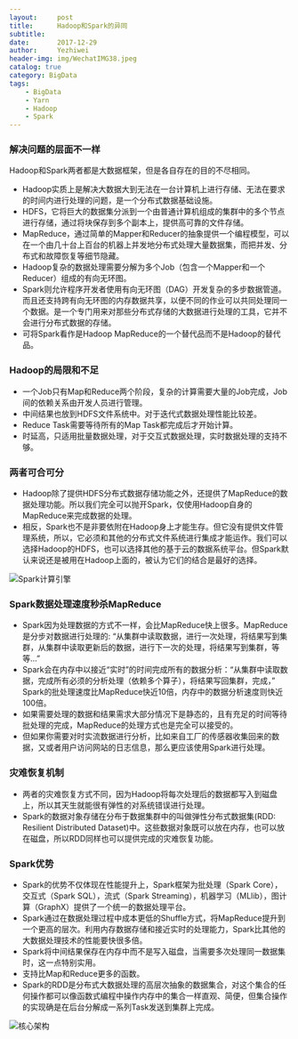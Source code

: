 ```yaml
---
layout:     post
title:      Hadoop和Spark的异同
subtitle:   
date:       2017-12-29
author:     Yezhiwei
header-img: img/WechatIMG38.jpeg
catalog: true
category: BigData
tags:
    - BigData
    - Yarn
    - Hadoop
    - Spark
---
```


### 解决问题的层面不一样

Hadoop和Spark两者都是大数据框架，但是各自存在的目的不尽相同。

* Hadoop实质上是解决大数据大到无法在一台计算机上进行存储、无法在要求的时间内进行处理的问题，是一个分布式数据基础设施。
* HDFS，它将巨大的数据集分派到一个由普通计算机组成的集群中的多个节点进行存储，通过将块保存到多个副本上，提供高可靠的文件存储。
* MapReduce，通过简单的Mapper和Reducer的抽象提供一个编程模型，可以在一个由几十台上百台的机器上并发地分布式处理大量数据集，而把并发、分布式和故障恢复等细节隐藏。
* Hadoop复杂的数据处理需要分解为多个Job（包含一个Mapper和一个Reducer）组成的有向无环图。
* Spark则允许程序开发者使用有向无环图（DAG）开发复杂的多步数据管道。而且还支持跨有向无环图的内存数据共享，以便不同的作业可以共同处理同一个数据。是一个专门用来对那些分布式存储的大数据进行处理的工具，它并不会进行分布式数据的存储。
* 可将Spark看作是Hadoop MapReduce的一个替代品而不是Hadoop的替代品。

### Hadoop的局限和不足

* 一个Job只有Map和Reduce两个阶段，复杂的计算需要大量的Job完成，Job间的依赖关系由开发人员进行管理。
* 中间结果也放到HDFS文件系统中。对于迭代式数据处理性能比较差。
* Reduce Task需要等待所有的Map Task都完成后才开始计算。
* 时延高，只适用批量数据处理，对于交互式数据处理，实时数据处理的支持不够。


### 两者可合可分

* Hadoop除了提供HDFS分布式数据存储功能之外，还提供了MapReduce的数据处理功能。所以我们完全可以抛开Spark，仅使用Hadoop自身的MapReduce来完成数据的处理。
* 相反，Spark也不是非要依附在Hadoop身上才能生存。但它没有提供文件管理系统，所以，它必须和其他的分布式文件系统进行集成才能运作。我们可以选择Hadoop的HDFS，也可以选择其他的基于云的数据系统平台。但Spark默认来说还是被用在Hadoop上面的，被认为它们的结合是最好的选择。

![Spark计算引擎](https://tva4.sinaimg.cn/large/006tKfTcly1fmxtrmh67gj30fg0b4wgg.jpg)

### Spark数据处理速度秒杀MapReduce

* Spark因为处理数据的方式不一样，会比MapReduce快上很多。MapReduce是分步对数据进行处理的: “从集群中读取数据，进行一次处理，将结果写到集群，从集群中读取更新后的数据，进行下一次的处理，将结果写到集群，等等…”
* Spark会在内存中以接近“实时”的时间完成所有的数据分析：“从集群中读取数据，完成所有必须的分析处理（依赖多个算子），将结果写回集群，完成，” Spark的批处理速度比MapReduce快近10倍，内存中的数据分析速度则快近100倍。
* 如果需要处理的数据和结果需求大部分情况下是静态的，且有充足的时间等待批处理的完成，MapReduce的处理方式也是完全可以接受的。
* 但如果你需要对时实流数据进行分析，比如来自工厂的传感器收集回来的数据，又或者用户访问网站的日志信息，那么更应该使用Spark进行处理。

### 灾难恢复机制

* 两者的灾难恢复方式不同，因为Hadoop将每次处理后的数据都写入到磁盘上，所以其天生就能很有弹性的对系统错误进行处理。
* Spark的数据对象存储在分布于数据集群中的叫做弹性分布式数据集(RDD: Resilient Distributed Dataset)中。这些数据对象既可以放在内存，也可以放在磁盘，所以RDD同样也可以提供完成的灾难恢复功能。

### Spark优势

* Spark的优势不仅体现在性能提升上，Spark框架为批处理（Spark Core），交互式（Spark SQL），流式（Spark Streaming），机器学习（MLlib），图计算（GraphX）提供了一个统一的数据处理平台。
* Spark通过在数据处理过程中成本更低的Shuffle方式，将MapReduce提升到一个更高的层次。利用内存数据存储和接近实时的处理能力，Spark比其他的大数据处理技术的性能要快很多倍。
* Spark将中间结果保存在内存中而不是写入磁盘，当需要多次处理同一数据集时，这一点特别实用。
* 支持比Map和Reduce更多的函数。
* Spark的RDD是分布式大数据处理的高层次抽象的数据集合，对这个集合的任何操作都可以像函数式编程中操作内存中的集合一样直观、简便，但集合操作的实现确是在后台分解成一系列Task发送到集群上完成。

![核心架构](https://tva4.sinaimg.cn/large/006tKfTcly1fmxtrnn85qj30go07l749.jpg) 






